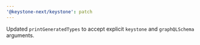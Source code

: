 ```yaml
---
'@keystone-next/keystone': patch
---
```


Updated `printGeneratedTypes` to accept explicit `keystone` and `graphQLSchema` arguments.
